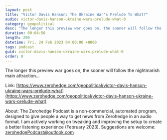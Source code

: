 ```yaml
---
layout: post
title: "Victor Davis Hanson: The Ukraine War's Prelude To What?"
audio: victor-davis-hanson-ukraine-wars-prelude-what-0
category: geopolitical
desc: "The longer this preview war goes on, the sooner will follow the nightmarish main attraction..."
duration: 00:04:50
length: 290
datetime: Fri, 24 Feb 2023 04:00:00 +0000
tags: podcast
guid: victor-davis-hanson-ukraine-wars-prelude-what-0
order: 0
---
```

The longer this preview war goes on, the sooner will follow the nightmarish main attraction...

Link: [https://www.zerohedge.com/geopolitical/victor-davis-hanson-ukraine-wars-prelude-what](https://www.zerohedge.com/geopolitical/victor-davis-hanson-ukraine-wars-prelude-what)

About: The Zerohedge Podcast is a non-commercial, automated program, designed to give people a way to get news from Zerohedge in an audio format.  I am actively working on tweaking and improving the setup to create a better listening experience (February 2023).  Suggestions are welcome: [zerohedgePodcast@outlook.com](mailto:zerohedgePodcast@outlook.com)